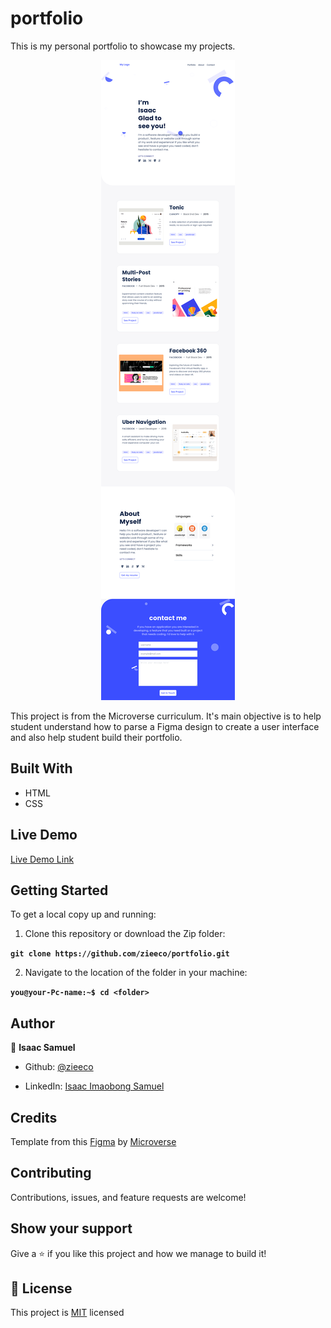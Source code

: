 # portfolio

This is my personal portfolio to showcase my projects.

<p align="center">
  <img src="./screenshot.png"/>
</p>

This project is from the Microverse curriculum. It's main objective is to help student understand how to parse a Figma design to create a user interface and also help student build their portfolio.

## Built With

- HTML
- CSS

## Live Demo

[Live Demo Link](https://zieeco.github.io/portfolio/)

## Getting Started

To get a local copy up and running:

1. Clone this repository or download the Zip folder:

**``git clone https://github.com/zieeco/portfolio.git``**

2. Navigate to the location of the folder in your machine:

**``you@your-Pc-name:~$ cd <folder>``**

## Author

👤 **Isaac Samuel**

- Github: [@zieeco](https://github.com/zieeco)

- LinkedIn: [Isaac Imaobong Samuel](https://www.linkedin.com/in/isaac-imaobong-samuel-a4849b1b8/)

## Credits

Template from this [Figma](https://www.figma.com/file/l7SqJ3ZfkAKih9sFxvWSR4/Microverse-Student-Project-1) by [Microverse](https://bit.ly/MicroverseTN)

## Contributing

Contributions, issues, and feature requests are welcome!

## Show your support

Give a ⭐️ if you like this project and how we manage to build it!

## 📝 License

This project is [MIT](./MIT.md) licensed